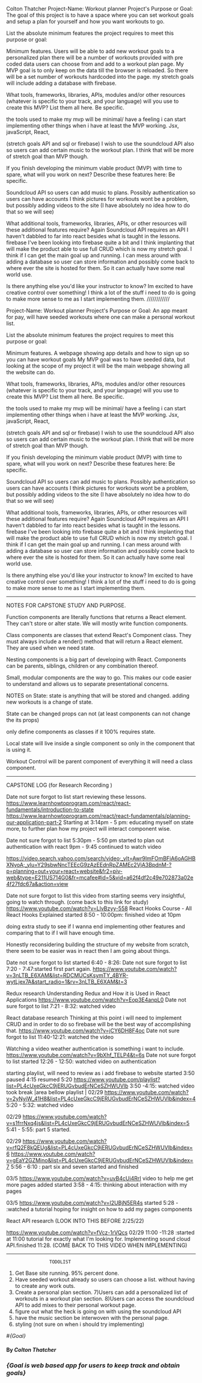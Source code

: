 Colton Thatcher 
Project-Name: Workout planner
Project's Purpose or Goal: The goal of this project is to have a space where you can set workout goals and setup a plan for yourself and how you want workouts to go.

List the absolute minimum features the project requires to meet this purpose or goal:

Minimum features.
Users will be able to add new workout goals to a personalized plan
there will be a number of workouts provided with pre coded data users can choose from and add to a workout plan page.
My MVP goal is to only keep on the data till the browser is reloaded. So there will be a set number of workouts hardcoded into the page. my stretch goals will include adding a database with firebase.

What tools, frameworks, libraries, APIs, modules and/or other resources (whatever is specific to your track, and your language) will you use to create this MVP? List them all here. Be specific.

the tools used to make my mvp will be minimal/ have a feeling i can start implementing other things when i have at least the MVP working.
Jsx, javaScript, React, 

(stretch goals API and sql or firebase)
I wish to use the soundcloud API also so users can add certain music to the workout plan. I think that will be more of stretch goal than MVP though.




If you finish developing the minimum viable product (MVP) with time to spare, what will you work on next? Describe these features here: Be specific.

Soundcloud API so users can add music to plans.
Possibly authentication so users can have accounts
I think pictures for workouts wont be a problem, but possibly adding videos to the site (I have absolutely no idea how to do that so we will see)

What additional tools, frameworks, libraries, APIs, or other resources will these additional features require?
Again Soundcloud API requires an API
I haven't dabbled to far into react besides what is taught in the lessons. 
firebase
I've been looking into firebase quite a bit and I think implanting that will make the product able to use full CRUD which is now my stretch goal. I think if I can get the main goal up and running. I can mess around with adding a database so user can store information and possibly come back to where ever the site is hosted for them. So it can actually have some real world use.

Is there anything else you'd like your instructor to know?
Im excited to have creative control over something! I think a lot of the stuff i need to do is going to make more sense to me as I start implementing them.
////////////


Project-Name: Workout planner
Project's Purpose or Goal: An app meant for pay, will have seeded workouts where one can make a personal workout list.

List the absolute minimum features the project requires to meet this purpose or goal:

Minimum features.
A webpage showing app details and how to sign up so you can have workout goals
My MVP goal was to have seeded data, but looking at the scope of my project it will be the main webpage showing all the website can do.

What tools, frameworks, libraries, APIs, modules and/or other resources (whatever is specific to your track, and your language) will you use to create this MVP? List them all here. Be specific.

the tools used to make my mvp will be minimal/ have a feeling i can start implementing other things when i have at least the MVP working.
Jsx, javaScript, React, 

(stretch goals API and sql or firebase)
I wish to use the soundcloud API also so users can add certain music to the workout plan. I think that will be more of stretch goal than MVP though.




If you finish developing the minimum viable product (MVP) with time to spare, what will you work on next? Describe these features here: Be specific.

Soundcloud API so users can add music to plans.
Possibly authentication so users can have accounts
I think pictures for workouts wont be a problem, but possibly adding videos to the site (I have absolutely no idea how to do that so we will see)

What additional tools, frameworks, libraries, APIs, or other resources will these additional features require?
Again Soundcloud API requires an API
I haven't dabbled to far into react besides what is taught in the lessons. 
firebase
I've been looking into firebase quite a bit and I think implanting that will make the product able to use full CRUD which is now my stretch goal. I think if I can get the main goal up and running. I can mess around with adding a database so user can store information and possibly come back to where ever the site is hosted for them. So it can actually have some real world use.

Is there anything else you'd like your instructor to know?
Im excited to have creative control over something! I think a lot of the stuff i need to do is going to make more sense to me as I start implementing them.



____________________________________________________________________________________________________________________________

NOTES FOR CAPSTONE STUDY AND PURPOSE.



Function components are literally functions that returns a React element. They can't store or alter state. We will mostly write function components.

Class components are classes that extend React's Component class. They must always include a render() method that will return a React element. They are used when we need state.

Nesting components is a big part of developing with React. Components can be parents, siblings, children or any combination thereof.

Small, modular components are the way to go. This makes our code easier to understand and allows us to separate presentational concerns.


NOTES on State:
state is anything that will be stored and changed.
adding new workouts is a change of state.

State can be changed props can not (at least components can not change the its props)

only define components as classes if it 100% requires state.

Local state will live inside a single component so only in the component that is using it.

Workout Control will be parent component of everything
it will need a class component. 




______________________________________________________________________________________________________________________

CAPSTONE LOG (for Research Recording )

Date not sure forgot to list
start reviewing these lessons.
https://www.learnhowtoprogram.com/react/react-fundamentals/introduction-to-state
https://www.learnhowtoprogram.com/react/react-fundamentals/planning-our-application-part-2
Starting at 3:14pm - 5 pm: educating myself on state more, to further plan how my project will interact component wise.

Date not sure forgot to list
5:30pm - 5:50 pm started to plan out authentication with react
9pm - 9:45 continued to watch video

https://video.search.yahoo.com/search/video;_ylt=Awr9ImFOmBFiA6oAGHBXNyoA;_ylu=Y29sbwNncTEEcG9zAzEEdnRpZAMEc2VjA3BpdnM-?p=planning+out+your+react+website&fr2=piv-web&type=E211US714G0&fr=mcafee#id=5&vid=a62f4df2c49e702873a02e4f27fdc67a&action=view

Date not sure forgot to list
this video from starting seems very insightful, going to watch through. (come back to this link for study)
https://www.youtube.com/watch?v=LlvBzyy-558
React Hooks Course - All React Hooks Explained
started 8:50 - 10:00pm: finished video at 10pm

doing extra study to see if I wanna end implementing other features and comparing that to if I will have enough time.


Honestly reconsidering building the structure of my website from scratch, there seem to be easier was in react then I am going about things. 

Date not sure forgot to list
started 6:40 - 8:26:
Date not sure forgot to list 
7:20 - 7:47:started first part again.
https://www.youtube.com/watch?v=3nLTB_E6XAM&list=RDCMUCsKsymTY_4BYR-wytLjex7A&start_radio=1&rv=3nLTB_E6XAM&t=3


Redux research
Understanding Redux and How it is Used in React Applications
https://www.youtube.com/watch?v=Eop3E4anpL0
Date not sure forgot to list
7:21 - 8:32: watched video

React database research
Thinking at this point i will need to implement CRUD and in order to do so firebase will be the best way of accomplishing that. 
https://www.youtube.com/watch?v=jCY6DH8F4oc
Date not sure forgot to list
11:40-12:21: watched the video


Watching a video weather authentication is something i want to include.
https://www.youtube.com/watch?v=9bXhf_TELP4&t=6s
Date not sure forgot to list
started 12:26 - 12:50: watched video on authentication 



starting playlist, will need to review as i add firebase to website started 3:50 paused 4:15 resumed 5:20
https://www.youtube.com/playlist?list=PL4cUxeGkcC9jERUGvbudErNCeSZHWUVlb
3:50 -4:15: watched video took break
|area bellow playlist
|
02/29
https://www.youtube.com/watch?v=2yNyiW_41H8&list=PL4cUxeGkcC9jERUGvbudErNCeSZHWUVlb&index=4
5:20 - 5:32: watched video

02/29
https://www.youtube.com/watch?v=s1frrNxq4js&list=PL4cUxeGkcC9jERUGvbudErNCeSZHWUVlb&index=5
5:41 - 5:55: part 5 started.

02/29
https://www.youtube.com/watch?v=rfQ2F8kQEUg&list=PL4cUxeGkcC9jERUGvbudErNCeSZHWUVlb&index=6
https://www.youtube.com/watch?v=gEaY2GZMino&list=PL4cUxeGkcC9jERUGvbudErNCeSZHWUVlb&index=7
5:56 - 6:10 : part six and seven started and finished

03/5
https://www.youtube.com/watch?v=uvB4cUi4RrI
video to help me get more pages added
started 
3:58 - 4:15: thinking about interaction with my pages

03/5
https://www.youtube.com/watch?v=I2UBjN5ER4s
started 
5:28 -  :watched a tutorial hoping for insight on how to add my pages components 


React API research (LOOK INTO THIS BEFORE 2/25/22)


https://www.youtube.com/watch?v=fVcz-1rVQcs
02/29
11:00 -11:28 :started at 11:00 tutorial for exactly what I'm looking for. Implementing sound cloud API.finished 11:28. (COME BACK TO THIS VIDEO WHEN IMPLEMENTING)
___________________________________________________________
                    TODOLIST

1) Get Base site running. 95% percent done.
2) Have seeded workout already so users can choose a list. without having to create any work outs.
6) Create a personal plan section.
7)Users can add a personalized list of workouts in a workout plan section.
8)Users can access the soundcloud API to add mixes to their personal workout page.
9) figure out what the heck is going on with using the soundcloud API
10) have the music section be interwoven with the personal page. 
11) styling (not sure on when i should try implementing)


#_{Goal}_

#### By _**Colton Thatcher**_

### _{Goal is web based app for users to keep track and obtain goals}_
